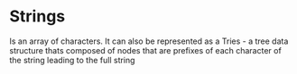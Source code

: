 # Strings

Is an array of characters.  It can also be represented as a Tries - a tree data structure thats composed of nodes that are prefixes of each character of the string leading to the full string